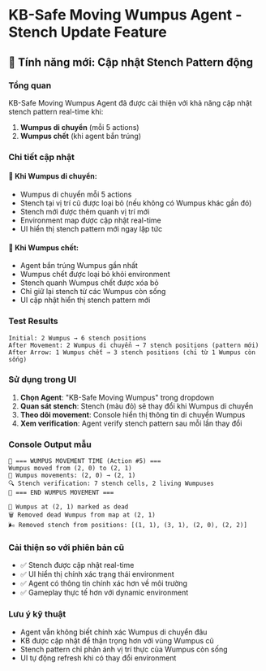 # KB-Safe Moving Wumpus Agent - Stench Update Feature

## 🐺 Tính năng mới: Cập nhật Stench Pattern động

### Tổng quan
KB-Safe Moving Wumpus Agent đã được cải thiện với khả năng cập nhật stench pattern real-time khi:
1. **Wumpus di chuyển** (mỗi 5 actions)
2. **Wumpus chết** (khi agent bắn trúng)

### Chi tiết cập nhật

#### 🔄 Khi Wumpus di chuyển:
- Wumpus di chuyển mỗi 5 actions
- Stench tại vị trí cũ được loại bỏ (nếu không có Wumpus khác gần đó)
- Stench mới được thêm quanh vị trí mới
- Environment map được cập nhật real-time
- UI hiển thị stench pattern mới ngay lập tức

#### 🏹 Khi Wumpus chết:
- Agent bắn trúng Wumpus gần nhất
- Wumpus chết được loại bỏ khỏi environment
- Stench quanh Wumpus chết được xóa bỏ
- Chỉ giữ lại stench từ các Wumpus còn sống
- UI cập nhật hiển thị stench pattern mới

### Test Results
```
Initial: 2 Wumpus → 6 stench positions
After Movement: 2 Wumpus di chuyển → 7 stench positions (pattern mới)
After Arrow: 1 Wumpus chết → 3 stench positions (chỉ từ 1 Wumpus còn sống)
```

### Sử dụng trong UI

1. **Chọn Agent**: "KB-Safe Moving Wumpus" trong dropdown
2. **Quan sát stench**: Stench (màu đỏ) sẽ thay đổi khi Wumpus di chuyển
3. **Theo dõi movement**: Console hiển thị thông tin di chuyển Wumpus
4. **Xem verification**: Agent verify stench pattern sau mỗi lần thay đổi

### Console Output mẫu
```
🐺 === WUMPUS MOVEMENT TIME (Action #5) ===
Wumpus moved from (2, 0) to (2, 1)
🔄 Wumpus movements: (2, 0) → (2, 1)
🔍 Stench verification: 7 stench cells, 2 living Wumpuses
🐺 === END WUMPUS MOVEMENT ===

🏹 Wumpus at (2, 1) marked as dead
🗑️ Removed dead Wumpus from map at (2, 1)
🌬️ Removed stench from positions: [(1, 1), (3, 1), (2, 0), (2, 2)]
```

### Cải thiện so với phiên bản cũ
- ✅ Stench được cập nhật real-time
- ✅ UI hiển thị chính xác trạng thái environment
- ✅ Agent có thông tin chính xác hơn về môi trường
- ✅ Gameplay thực tế hơn với dynamic environment

### Lưu ý kỹ thuật
- Agent vẫn không biết chính xác Wumpus di chuyển đâu
- KB được cập nhật để thận trọng hơn với vùng Wumpus cũ
- Stench pattern chỉ phản ánh vị trí thực của Wumpus còn sống
- UI tự động refresh khi có thay đổi environment
